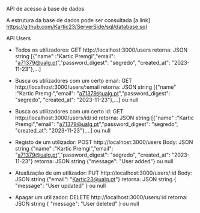 API de acesso à base de dados

A estrutura da base de dados pode ser consultada [a link] https://github.com/Kartic23/ServerSide/sql/database.sql

API Users

  - Todos os utilizadores:
    GET http://localhost:3000/users
    retorna: JSON string [{"name" :"Kartic Premgi","email": "a71379@ualg.pt","password_digest": "segredo", "created_at": "2023-11-23"},...]
    
  - Busca os utilizadores com um certo email:
      GET http://localhost:3000/users/:email
      retorna: JSON string [{"name" :"Kartic Premgi","email": "a71379@ualg.pt","password_digest": "segredo", "created_at": "2023-11-23"},...] ou null

  - Busca os utilizadores com um certo id:
      GET http://localhost:3000/users/id/:id
      retorna: JSON string [{"name" :"Kartic Premgi","email": "a71379@ualg.pt","password_digest": "segredo", "created_at": "2023-11-23"},...] ou null
    
  - Registo de um utilizador:
    POST http://localhost:3000/users
    Body: JSON string {"name" :"Kartic Premgi","email": "a71379@ualg.pt","password_digest": "segredo", "created_at": "2023-11-23"}
    retorna: JSON string {"message": "User added"} ou null

  - Atualização de um utilizador:
    PUT http://localhost:3000/users/:id
    Body: JSON string {"email": "Kartic23@ualg.pt"}
    retorna: JSON string { "message": "User updated" } ou null

  - Apagar um utilizador:
    DELETE http://localhost:3000/users/:id
    retorna: JSON string { "message": "User deleted" } ou null
